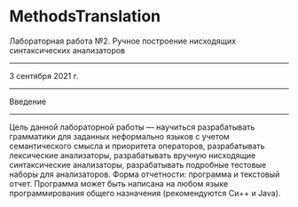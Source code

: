 # MethodsTranslation
Лабораторная работа №2. Ручное построение
нисходящих синтаксических анализаторов
_______________________
3 сентября 2021 г.
_______________________
Введение
_______________________
Цель данной лабораторной работы — научиться разрабатывать грамматики для заданных неформально языков с учетом семантического
смысла и приоритета операторов, разрабатывать лексические анализаторы, разрабатывать вручную нисходящие синтаксические анализаторы,
разрабатывать подробные тестовые наборы для анализаторов.
Форма отчетности: программа и текстовый отчет. Программа может
быть написана на любом языке программирования общего назначения
(рекомендуются Си++ и Java).
